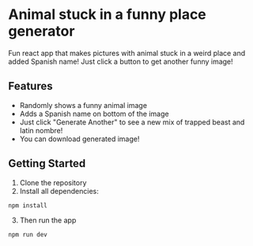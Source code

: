 # Animal stuck in a funny place generator

Fun react app that makes pictures with animal stuck in a weird place and added Spanish name! Just click a button to get another funny image!

## Features

- Randomly shows a funny animal image
- Adds a Spanish name on bottom of the image
- Just click "Generate Another" to see a new mix of trapped beast and latin nombre!
- You can download generated image!

## Getting Started

1. Clone the repository
2. Install all dependencies:

```bash
npm install
```

3. Then run the app

```bash
npm run dev
```
